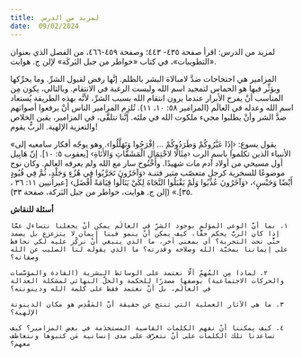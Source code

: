 ```yaml
---
title:  لمزيد من الدرس
date:  09/02/2024
---
```


لمزيد من الدرس:  اقرأ صفحة ٤٣٥- ٤٤٣؛ وصفحة ٤٥٩-٤٦٦، من الفصل الذي بعنوان «التطويبات»، في كتاب «خواطر من جبل البَركَة» لإلن ج. هوايت.

المزامير هي احتجاجات ضدَّ لامبالاة البشر بالظلم. إنَّها رفض لقبول الشرِّ. وما يحرِّكها ويؤثِّر فيها هو الحماس لتمجيد اسم الله وليست الرغبة في الانتقام. وبالتالي، يكون مِن المناسب أنْ يفرح الأبرار عندما يرون انتقام الله بسبب الشرِّ، لأنَّه بهذه الطريقة يُستعاد اسم الله وعدله في العالَم (المزامير ٥٨: ١٠، ١١). تُلزِم المزامير الناس أنْ يرفعوا أصواتهم ضدَّ الشر وأنْ يطلبوا مجيء ملكوت الله في ملئه. إنَّنا نتلقَّى، في المزامير، يقين الخلاص والتعزية الإلهية. الربُّ يقوم!

«يقول يسوع: ‹إِذَا عَيَّرُوكُمْ وَطَرَدُوكُمْ ... اِفْرَحُوا وَتَهَلَّلُوا›. وهو يوجّه أفكار سامعيه إلى الأنبياء الذين تكلموا باسم الرب ‹مِثَالًا لاحْتِمَالِ الْمَشَقَّاتِ وَالأَنَاةِ› [يعقوب ٥: ١٠]. إنّ هَابِيل أول مسيحي من أولاد آدم مات شهيدًا. وأَخْنُوخ سار مع الله ولم يعرفه العالم. وكان نوح موضوعًا للسخرية كرجل متعصّب مثير فتنـة ‹وَآخَرُونَ تَجَرَّبُوا فِي هُزُءٍ وَجَلْدٍ، ثُمَّ فِي قُيُودٍ أَيْضًا وَحَبْسٍ›، ‹وَآخَرُونَ عُذِّبُوا وَلَمْ يَقْبَلُوا النَّجَاةَ لِكَيْ يَنَالُوا قِيَامَةً أَفْضَل› [عبرانيين ١١: ٣٦ ، ٣٥].» (إلن ج. هوايت، خواطر من جبل البَركة، صفحة ٣٣).

**أسئلة للنقاش**

`١. بما أنَّ الوعي المؤلم بوجود الشرِّ في العالَم يمكن أنْ يجعلنا نتساءل عمَّا إذا كان الربُّ يحكم حقًّا، كيف يمكن أنْ ينمو فينا إيمان لا يتزعزع بل يصمد حتًّى تحت التجربة؟ أي بمعنى آخر، ما الذي ينبغي أنْ نركِّز عليه لكي نحافظ على إيماننا بمحبَّة الله وصلاحه وقدرته؟ ما الذي يقوله لنا الصليب عن الله وصفاته؟`

`٢. لماذا مِن المُهمِّ ألَّا نعتمد على الوسائط البشرية (القادة والمؤسَّسات والحركات الاجتماعية) بوصفها مصدرًا للحكمة والحلّ النهائي لمشكلة العدالة في العالَم، بل أنْ نعتمد فقط على كلمة الله ودينونته؟`

`٣. ما هي الآثار العملية التي تنتج عن حقيقة أنَّ المَقْدِس هو مكان الدينونة الإلهية؟`

`٤. كيف يمكننا أنْ نفهم الكلمات القاسية المستخدَمة في بعض المزامير؟ كيف تساعدنا تلك الكلمات على أنْ نتعرَّف على مدى إنسانية مَن كتبوها ونتعاطف معهم؟`
